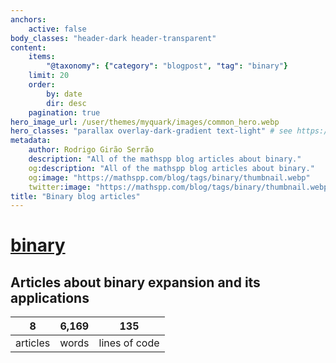 ```yaml
---
anchors:
    active: false
body_classes: "header-dark header-transparent"
content:
    items:
        "@taxonomy": {"category": "blogpost", "tag": "binary"}
    limit: 20
    order:
        by: date
        dir: desc
    pagination: true
hero_image_url: /user/themes/myquark/images/common_hero.webp
hero_classes: "parallax overlay-dark-gradient text-light" # see https://demo.getgrav.org/blog-skeleton/blog/hero-classes
metadata:
    author: Rodrigo Girão Serrão
    description: "All of the mathspp blog articles about binary."
    og:description: "All of the mathspp blog articles about binary."
    og:image: "https://mathspp.com/blog/tags/binary/thumbnail.webp"
    twitter:image: "https://mathspp.com/blog/tags/binary/thumbnail.webp"
title: "Binary blog articles"
---
```


# <a href="/blog/tags/binary" class="label label-primary tag-title">binary</a>


## Articles about binary expansion and its applications



<table class="stats-table">
    <thead>
        <tr>
            <th style="text-align: center;">8</th>
            <th style="text-align: center;">6,169</th>
            <th style="text-align: center;">135</th>
        </tr>
    </thead>
    <tbody>
        <tr>
            <td style="text-align: center;">articles</td>
            <td style="text-align: center;">words</td>
            <td style="text-align: center;">lines of code</td>
        </tr>
    </tbody>
</table>